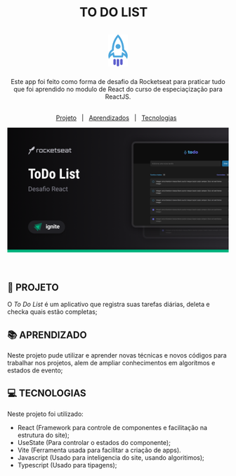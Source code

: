 # <div align="center"> TO DO LIST &nbsp;&nbsp; <br><br> ![logo ToDoList](./src/assets/todo.svg) </div> #

<div align="center"> Este app foi feito como forma de desafio da Rocketseat para praticar tudo que foi aprendido no modulo de React  do curso de especiaçização para ReactJS. 
<br>
<br>

  [Projeto](#-projeto) &nbsp; | &nbsp; [Aprendizados](#-aprendizado) &nbsp; | &nbsp; [Tecnologias](#-tecnologias) &nbsp;
  </div>

![imagem da tela inicial do site](./src/assets/Cover.png)
<br>
<br>
<br>

## 🚀 PROJETO
 O *To Do List* é um aplicativo que registra suas tarefas diárias, deleta e checka quais estão completas;

## 📚 APRENDIZADO
Neste projeto pude utilizar e aprender novas técnicas e novos códigos para trabalhar nos projetos, alem de ampliar conhecimentos em algorítmos e estados de evento;

## 💻 TECNOLOGIAS
Neste projeto foi utilizado:

- React (Framework para controle de componentes e facilitação na estrutura do site);
- UseState (Para controlar o estados do componente);
- Vite (Ferramenta usada para facilitar a criação de apps).
- Javascript (Usado para inteligencia do site, usando algoritimos);
- Typescript (Usado para tipagens);